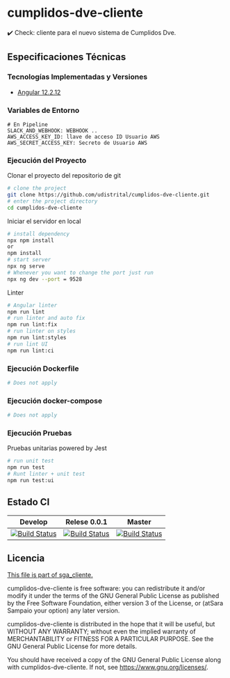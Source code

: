 # cumplidos-dve-cliente
✔️ Check: cliente para el nuevo sistema de Cumplidos Dve.

## Especificaciones Técnicas

### Tecnologías Implementadas y Versiones
* [Angular 12.2.12](https://angular.io/)

### Variables de Entorno
```shell
# En Pipeline
SLACK_AND_WEBHOOK: WEBHOOK ..
AWS_ACCESS_KEY_ID: llave de acceso ID Usuario AWS
AWS_SECRET_ACCESS_KEY: Secreto de Usuario AWS
```

### Ejecución del Proyecto

Clonar el proyecto del repositorio de git
```bash
# clone the project
git clone https://github.com/udistrital/cumplidos-dve-cliente.git
# enter the project directory
cd cumplidos-dve-cliente
```
Iniciar el servidor en local
```bash
# install dependency
npx npm install
or
npm install
# start server
npx ng serve
# Whenever you want to change the port just run
npx ng dev --port = 9528
```
Linter
```bash
# Angular linter
npm run lint
# run linter and auto fix
npm run lint:fix
# run linter on styles
npm run lint:styles
# run lint UI
npm run lint:ci
```

### Ejecución Dockerfile
```bash
# Does not apply
```
### Ejecución docker-compose
```bash
# Does not apply
```
### Ejecución Pruebas

Pruebas unitarias powered by Jest
```bash
# run unit test
npm run test
# Runt linter + unit test
npm run test:ui
```

## Estado CI

| Develop | Relese 0.0.1 | Master |
| -- | -- | -- |
| [![Build Status](https://hubci.portaloas.udistrital.edu.co/api/badges/udistrital/cumplidos-dve-cliente/status.svg?ref=refs/heads/develop)](https://hubci.portaloas.udistrital.edu.co/udistrital/cumplidos-dve-cliente) | [![Build Status](https://hubci.portaloas.udistrital.edu.co/api/badges/udistrital/cumplidos-dve-cliente/status.svg?ref=refs/heads/release/0.0.1)](https://hubci.portaloas.udistrital.edu.co/udistrital/cumplidos-dve-cliente) | [![Build Status](https://hubci.portaloas.udistrital.edu.co/api/badges/udistrital/cumplidos-dve-cliente/status.svg?ref=refs/heads/master)](https://hubci.portaloas.udistrital.edu.co/udistrital/cumplidos-dve-cliente) |

## Licencia

[This file is part of sga_cliente.](LICENSE)

cumplidos-dve-cliente is free software: you can redistribute it and/or modify it under the terms of the GNU General Public License as published by the Free Software Foundation, either version 3 of the License, or (atSara Sampaio your option) any later version.

cumplidos-dve-cliente is distributed in the hope that it will be useful, but WITHOUT ANY WARRANTY; without even the implied warranty of MERCHANTABILITY or FITNESS FOR A PARTICULAR PURPOSE. See the GNU General Public License for more details.

You should have received a copy of the GNU General Public License along with cumplidos-dve-cliente. If not, see https://www.gnu.org/licenses/.

